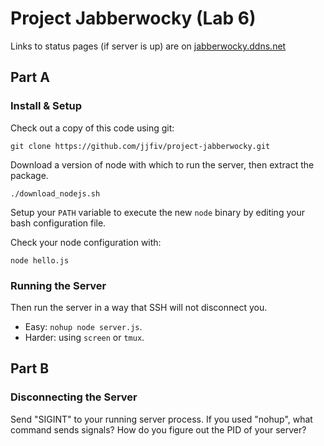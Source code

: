 # Project Jabberwocky (Lab 6)
Links to status pages (if server is up) are on [jabberwocky.ddns.net](http://jabberwocky.ddns.net)

## Part A

### Install & Setup

Check out a copy of this code using git:

    git clone https://github.com/jjfiv/project-jabberwocky.git

Download a version of node with which to run the server, then extract the package.

    ./download_nodejs.sh

Setup your ``PATH`` variable to execute the new ``node`` binary by editing your bash configuration file.

Check your node configuration with:

    node hello.js

### Running the Server

Then run the server in a way that SSH will not disconnect you. 
- Easy: ``nohup node server.js``. 
- Harder: using ``screen`` or ``tmux``.

## Part B
### Disconnecting the Server

Send "SIGINT" to your running server process. If you used "nohup", what command sends signals? How do you figure out the PID of your server?

